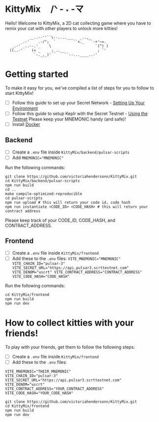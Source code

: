 # KittyMix ㅤ/ᐠ - ˕ -マ

Hello! Welcome to KittyMix, a 2D cat collecting game where you have to remix your cat with other players to unlock more kitties!
```
           __..--''``\--....___   _..,_
       _.-'    .-/";  `        ``<._  ``-+'~=.
   _.-' _..--.'_    \                    `(^) )
  ((..-'    (< _     ;_..__               ; `'  
             `-._,_)'      ``--...____..-'
```

# Getting started

To make it easy for you, we've compiled a list of steps for you to follow to start KittyMix!

- [ ] Follow this guide to set up your Secret Network - [Setting Up Your Environment](https://docs.scrt.network/secret-network-documentation/development/readme-1/setting-up-your-environment)
- [ ] Follow this guide to setup Keplr with the Secret Testnet - [Using the Testnet](https://docs.scrt.network/secret-network-documentation/overview-ecosystem-and-technology/secret-network-overview/testnet)
      Please keep your MNEMONIC handy (and safe)!
- [ ] Install [Docker](https://docs.docker.com/desktop/)

## Backend 

- [ ] Create a `.env` file inside `KittyMix/backend/pulsar-scripts`
- [ ] Add `MNEMONIC="MNEMONIC"`

Run the following commands:
```
git clone https://github.com/victoriahendersonn/KittyMix.git
cd KittyMix/backend/pulsar-scripts
npm run build
cd ..
make compile-optimized-reproducible
cd pulsar-scripts
npm run upload # this will return your code id, code hash
npm run instantiate <CODE_ID> <CODE_HASH> # this will return your contract address
```

Please keep track of your CODE_ID, CODE_HASH, and CONTRACT_ADDRESS.

## Frontend

- [ ] Create a `.env` file inside `KittyMix/frontend`
- [ ] Add these to the `.env` files:
      ```
      VITE_MNEMONIC="MNEMONIC"
      VITE_CHAIN_ID="pulsar-3"
      VITE_SECRET_URL="https://api.pulsar3.scrttestnet.com"
      VITE_DENOM="uscrt"
      VITE_CONTRACT_ADDRESS="CONTRACT_ADDRESS"
      VITE_CODE_HASH="CODE_HASH"
      ```
       
Run the following commands:
```
cd KittyMix/frontend
npm run build
npm run dev
```

# How to collect kitties with your friends!
To play with your friends, get them to follow the following steps:
- [ ] Create a `.env` file inside `KittyMix/frontend`
- [ ] Add these to the `.env` files:
```
VITE_MNEMONIC="THEIR_MNEMONIC"
VITE_CHAIN_ID="pulsar-3"
VITE_SECRET_URL="https://api.pulsar3.scrttestnet.com"
VITE_DENOM="uscrt"
VITE_CONTRACT_ADDRESS="YOUR_CONTRACT_ADDRESS"
VITE_CODE_HASH="YOUR_CODE_HASH"
```

```
git clone https://github.com/victoriahendersonn/KittyMix.git
cd KittyMix/frontend
npm run build
npm run dev
```
